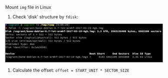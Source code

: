 Mount `img` file in Linux

1. Check 'disk' structure by `fdisk`:

![](/assets/check_img.png)

1. Calculate the offset: `offset = START_UNIT * SECTOR_SIZE`
